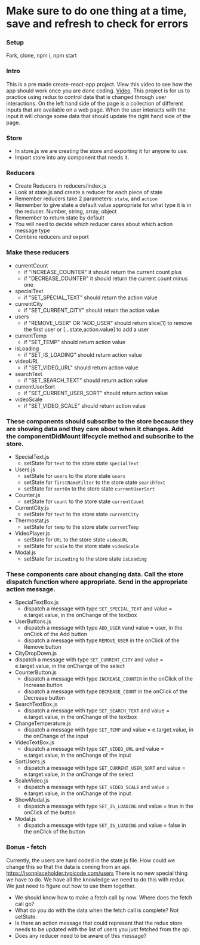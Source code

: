 # Make sure to do one thing at a time, save and refresh to check for errors
### Setup
Fork, clone, npm i, npm start

### Intro
This is a pre made create-react-app project. View this video to see how the app should work once you are done coding. [Video](https://youtu.be/R8VFic_ZZUc). This project is for us to practice using redux to control data that is changed through user interactions. On the left hand side of the page is a collection of different inputs that are available on a web page. When the user interacts with the input it will change some data that should update the right hand side of the page. 

### Store
  * In store.js we are creating the store and exporting it for anyone to use.
  * Import store into any component that needs it.

###  Reducers
  * Create Reducers in reducers/index.js
  * Look at state.js and create a reducer for each piece of state
  * Remember reducers take 2 parameters: `state`, and `action`
  * Remember to give state a default value appropriate for what type it is in the reducer. Number, string, array, object
  * Remember to return state by default
  * You will need to decide which reducer cares about which action message type
  * Combine reducers and export

### Make these reducers
  * currentCount
    * if "INCREASE_COUNTER" it should return the current count plus
    * if "DECREASE_COUNTER" it should return the current count minus one
  * specialText
    * if "SET_SPECIAL_TEXT" should return the action value
  * currentCity
    * if "SET_CURRENT_CITY" should return the action value
  * users
    * if "REMOVE_USER" OR "ADD_USER" should return slice(1) to remove the first user or [...state,action.value] to add a user
  * currentTemp
    * if "SET_TEMP" should return action value
  * isLoading
    * if "SET_IS_LOADING" should return action value  
  * videoURL
    * if "SET_VIDEO_URL" should return action value
  * searchText
    * if "SET_SEARCH_TEXT" should return action value
  * currentUserSort
    * if "SET_CURRENT_USER_SORT" should return action value
  * videoScale
    * if "SET_VIDEO_SCALE" should return action value


### These components should subscribe to the store because they are showing data and they care about when it changes. Add the componentDidMount lifecycle method and subscribe to the store. 
  * SpecialText.js
    * setState for `text` to the store state `specialText`
  * Users.js
    * setState for `users` to the store state `users`
    * setState for `firstNameFilter` to the store state `searchText`
    * setState for `sortOn` to the store state `currentUserSort`
  * Counter.js
    * setState for `count` to the store state `currentCount`
  * CurrentCity.js
    * setState for `text` to the store state `currentCity`
  * Thermostat.js
    * setState for `temp` to the store state `currentTemp`
  * VideoPlayer.js
    * setState for `URL` to the store state `videoURL`
    * setState for `scale` to the store state `videoScale`
  * Modal.js
    * setState for `isLoading` to the store state `isLoading`

### These components care about changing data. Call the store dispatch function where appropriate. Send in the appropriate action message.
  * SpecialTextBox.js
    * dispatch a message with type `SET_SPECIAL_TEXT` and value = e.target.value, in the onChange of the textbox
  * UserButtons.js
    * dispatch a message with type `ADD_USER` vand value = user, in the onClick of the Add button
    * dispatch a message with type `REMOVE_USER` in the onClick of the Remove button
  * CityDropDown.js
   * dispatch a message with type `SET_CURRENT_CITY` and value = e.target.value, in the onChange of the select
  * CounterButton.js
    * dispatch a message with type `INCREASE_COUNTER` in the onClick of the Increase button
    * dispatch a message with type `DECREASE_COUNT` in the onClick of the Decrease button
  * SearchTextBox.js
    * dispatch a message with type `SET_SEARCH_TEXT` and value = e.target.value,  in the onChange of the textbox
  * ChangeTemperature.js
    * dispatch a message with type `SET_TEMP` and value = e.target.value, in the onChange of the input
  * VideoTextBox.js
    * dispatch a message with type `SET_VIDEO_URL` and value = e.target.value, in the onChange of the input
  * SortUsers.js
    * dispatch a message with type `SET_CURRENT_USER_SORT` and value = e.target.value, in the onChange of the select
  * ScaleVideo.js
    * dispatch a message with type `SET_VIDEO_SCALE` and value = e.target.value, in the onChange of the input
  * ShowModal.js
    * dispatch a message with type `SET_IS_LOADING` and value = true in the onClick of the button
  * Modal.js
    * dispatch a message with type `SET_IS_LOADING` and value = false in the onClick of the button



### Bonus - fetch
Currently, the users are hard coded in the state.js file. How could we change this so that the data is coming from an api. https://jsonplaceholder.typicode.com/users
There is no new special thing we have to do. We have all the knowledge we need to do this with redux. We just need to figure out how to use them together.
* We should know how to make a fetch call by now. Where does the fetch call go? 
* What do you do with the data when the fetch call is complete? Not setState.
* Is there an action message that could represent that the redux store needs to be updated with the list of users you just fetched from the api.
* Does any reducer need to be aware of this message?


